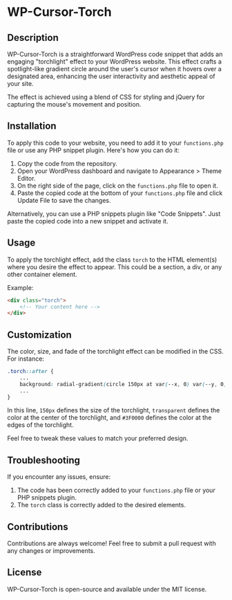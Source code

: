 # WP-Cursor-Torch

## Description

WP-Cursor-Torch is a straightforward WordPress code snippet that adds an engaging "torchlight" effect to your WordPress website. This effect crafts a spotlight-like gradient circle around the user's cursor when it hovers over a designated area, enhancing the user interactivity and aesthetic appeal of your site.

The effect is achieved using a blend of CSS for styling and jQuery for capturing the mouse's movement and position.

## Installation

To apply this code to your website, you need to add it to your `functions.php` file or use any PHP snippet plugin. Here's how you can do it:

1. Copy the code from the repository.
2. Open your WordPress dashboard and navigate to Appearance > Theme Editor.
3. On the right side of the page, click on the `functions.php` file to open it.
4. Paste the copied code at the bottom of your `functions.php` file and click Update File to save the changes.

Alternatively, you can use a PHP snippets plugin like "Code Snippets". Just paste the copied code into a new snippet and activate it.

## Usage

To apply the torchlight effect, add the class `torch` to the HTML element(s) where you desire the effect to appear. This could be a section, a div, or any other container element.

Example:

```html
<div class="torch">
    <!-- Your content here -->
</div>
```

## Customization

The color, size, and fade of the torchlight effect can be modified in the CSS. For instance:

```css
.torch::after {
    ...
    background: radial-gradient(circle 150px at var(--x, 0) var(--y, 0), transparent 0%, #3F0000 100%);
    ...
}
```

In this line, `150px` defines the size of the torchlight, `transparent` defines the color at the center of the torchlight, and `#3F0000` defines the color at the edges of the torchlight. 

Feel free to tweak these values to match your preferred design.

## Troubleshooting

If you encounter any issues, ensure:

1. The code has been correctly added to your `functions.php` file or your PHP snippets plugin.
2. The `torch` class is correctly added to the desired elements.

## Contributions

Contributions are always welcome! Feel free to submit a pull request with any changes or improvements.

## License

WP-Cursor-Torch is open-source and available under the MIT license.
